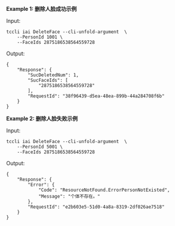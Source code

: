 **Example 1: 删除人脸成功示例**



Input: 

```
tccli iai DeleteFace --cli-unfold-argument  \
    --PersonId 1001 \
    --FaceIds 2875186538564559728
```

Output: 
```
{
    "Response": {
        "SucDeletedNum": 1,
        "SucFaceIds": [
            "2875186538564559728"
        ],
        "RequestId": "38f96439-d5ea-48ea-899b-44a284708f6b"
    }
}
```

**Example 2: 删除人脸失败示例**



Input: 

```
tccli iai DeleteFace --cli-unfold-argument  \
    --PersonId 5001 \
    --FaceIds 2875186538564559728
```

Output: 
```
{
    "Response": {
        "Error": {
            "Code": "ResourceNotFound.ErrorPersonNotExisted",
            "Message": "个体不存在。"
        },
        "RequestId": "e2b603e5-51d0-4a8a-8319-2df026ae7518"
    }
}
```

